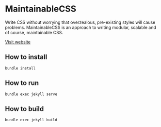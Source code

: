 # MaintainableCSS

Write CSS without worrying that overzealous, pre-existing styles will cause problems. MaintainableCSS is an approach to writing modular, scalable and of course, maintainable CSS.

[Visit website](http://maintainablecss.com)

## How to install
`bundle install`

## How to run
`bundle exec jekyll serve`

## How to build
`bundle exec jekyll build`
